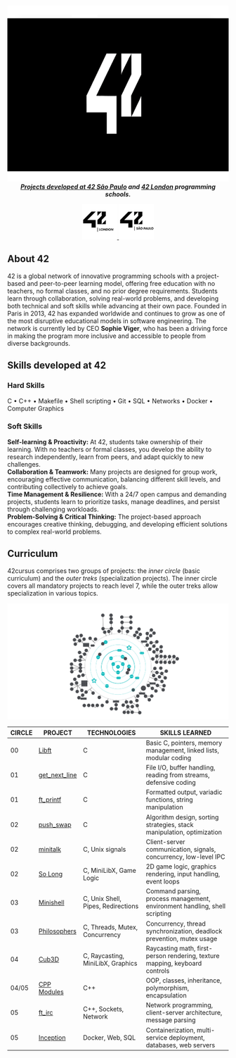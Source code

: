 
<p align="center">
  <a href="https://www.42network.org/">
  <img src="assets/header42.png" alt="network website" height="400/>
    </a>
</p>
<br>
<p align="center">
  <b><i>Projects developed at 
    <a href="https://www.42sp.org.br/">42 São Paulo</a>
    and 
    <a href="https://42london.com/">42 London</a> programming schools.</i></b><br>
</p>

<p align="center">
   <a href="https://www.42sp.org.br/">
  <img src="assets/london.png" alt="london campus" width="80"/>
    </a>
  <a href="https://42london.com/">
  <img src="assets/saopaulo.png" alt="sao paulo campus" width="80"/>
    </a>
</p>

<h2>About 42</h2>

<p>
42 is a global network of innovative programming schools with a project-based and peer-to-peer learning model, offering free education with no teachers, no formal classes, and no prior degree requirements. Students learn through collaboration, solving real-world problems, and developing both technical and soft skills while advancing at their own pace. Founded in Paris in 2013, 42 has expanded worldwide and continues to grow as one of the most disruptive educational models in software engineering. The network is currently led by CEO <b>Sophie Viger</b>, who has been a driving force in making the program more inclusive and accessible to people from diverse backgrounds.
</p>

<h2>Skills developed at 42</h2>

<h3>Hard Skills</h3>
<p>
C • C++ • Makefile • Shell scripting • Git • SQL • Networks • Docker • Computer Graphics
</p>

<h3>Soft Skills</h3>
<p>
  <b>Self-learning & Proactivity:</b> At 42, students take ownership of their learning. With no teachers or formal classes, you develop the ability to research independently, learn from peers, and adapt quickly to new challenges.<br>
  <b>Collaboration & Teamwork:</b> Many projects are designed for group work, encouraging effective communication, balancing different skill levels, and contributing collectively to achieve goals.<br>
  <b>Time Management & Resilience:</b> With a 24/7 open campus and demanding projects, students learn to prioritize tasks, manage deadlines, and persist through challenging workloads.<br>
  <b>Problem-Solving & Critical Thinking:</b> The project-based approach encourages creative thinking, debugging, and developing efficient solutions to complex real-world problems.
</p>

<h2>Curriculum</h2>

<p>
42cursus comprises two groups of projects: the <i>inner circle</i> (basic curriculum) and the <i>outer treks</i> (specialization projects). The inner circle covers all mandatory projects to reach level 7, while the outer treks allow specialization in various topics.
</p>

<p align="center">
  <img src="assets/holygraph.png" alt="holygraph" />
</p>

<table align="center">
  <thead>
    <tr>
      <th>CIRCLE</th>
      <th>PROJECT</th>
      <th>TECHNOLOGIES</th>
      <th>SKILLS LEARNED</th>
    </tr>
  </thead>
  <tbody>
    <tr>
      <td>00</td>
      <td><a href="https://github.com/sabrinafn/42_libft">Libft</a></td>
      <td>C</td>
      <td>Basic C, pointers, memory management, linked lists, modular coding</td>
    </tr>
    <tr>
      <td>01</td>
      <td><a href="https://github.com/sabrinafn/42_get_next_line">get_next_line</a></td>
      <td>C</td>
      <td>File I/O, buffer handling, reading from streams, defensive coding</td>
    </tr>
    <tr>
      <td>01</td>
      <td><a href="https://github.com/sabrinafn/42_ft_printf">ft_printf</a></td>
      <td>C</td>
      <td>Formatted output, variadic functions, string manipulation</td>
    </tr>
    <tr>
      <td>02</td>
      <td><a href="https://github.com/sabrinafn/42_push_swap">push_swap</a></td>
      <td>C</td>
      <td>Algorithm design, sorting strategies, stack manipulation, optimization</td>
    </tr>
    <tr>
      <td>02</td>
      <td><a href="https://github.com/sabrinafn/42_minitalk">minitalk</a></td>
      <td>C, Unix signals</td>
      <td>Client-server communication, signals, concurrency, low-level IPC</td>
    </tr>
    <tr>
      <td>02</td>
      <td><a href="https://github.com/sabrinafn/42_so_long">So Long</a></td>
      <td>C, MiniLibX, Game Logic</td>
      <td>2D game logic, graphics rendering, input handling, event loops</td>
    </tr>
    <tr>
      <td>03</td>
      <td><a href="https://github.com/sabrinafn/42_minishelll">Minishell</a></td>
      <td>C, Unix Shell, Pipes, Redirections</td>
      <td>Command parsing, process management, environment handling, shell scripting</td>
    </tr>
    <tr>
      <td>03</td>
      <td><a href="https://github.com/sabrinafn/42_philo">Philosophers</a></td>
      <td>C, Threads, Mutex, Concurrency</td>
      <td>Concurrency, thread synchronization, deadlock prevention, mutex usage</td>
    </tr>
    <tr>
      <td>04</td>
      <td><a href="https://github.com/sabrinafn/42_cub3D">Cub3D</a></td>
      <td>C, Raycasting, MiniLibX, Graphics</td>
      <td>Raycasting math, first-person rendering, texture mapping, keyboard controls</td>
    </tr>
    <tr>
      <td>04/05</td>
      <td><a href="https://github.com/sabrinafn/42_CPP">CPP Modules</a></td>
      <td>C++</td>
      <td>OOP, classes, inheritance, polymorphism, encapsulation</td>
    </tr>
    <tr>
      <td>05</td>
      <td><a href="https://github.com/sabrinafn/42_ft_irc">ft_irc</a></td>
      <td>C++, Sockets, Network</td>
      <td>Network programming, client-server architecture, message parsing</td>
    </tr>
    <tr>
      <td>05</td>
      <td><a href="https://github.com/sabrinafn/42_inception">Inception</a></td>
      <td>Docker, Web, SQL</td>
      <td>Containerization, multi-service deployment, databases, web servers</td>
    </tr>
  </tbody>
</table>
